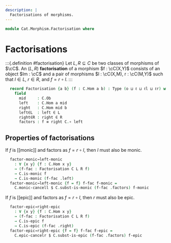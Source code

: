 ```yaml
---
description: |
  Factorisations of morphisms.
---
```


<!--
```agda
open import Cat.Morphism.Class
open import Cat.Prelude

import Cat.Reasoning
```
-->

```agda
module Cat.Morphism.Factorisation where
```

# Factorisations

<!--
```agda
module _
  {o ℓ ℓl ℓr}
  (C : Precategory o ℓ)
  (L : Arrows C ℓl)
  (R : Arrows C ℓr)
  where
  private module C = Cat.Reasoning C
```
-->

:::{.definition #factorisation}
Let $L, R \subseteq C$ be two classes of morphisms of $\cC$.
An $(L,R)$ **factorisation** of a morphism $f : \cC(X,Y)$ consists
of an object $Im : \cC$ and a pair of morphisms $l : \cC(X,M), r : \cC(M,Y)$
such that $l \in L$, $r \in R$, and $f = r \circ l$.
:::

```agda
  record Factorisation {a b} (f : C.Hom a b) : Type (o ⊔ ℓ ⊔ ℓl ⊔ ℓr) where
    field
      mid     : C.Ob
      left    : C.Hom a mid
      right   : C.Hom mid b
      left∈L  : left ∈ L
      right∈R : right ∈ R
      factors : f ≡ right C.∘ left
```

<!--
```agda
module _
  {o ℓ ℓl ℓr}
  {C : Precategory o ℓ}
  {L : Arrows C ℓl}
  {R : Arrows C ℓr}
  where
  private module C = Cat.Reasoning C
  open Factorisation
```
-->

## Properties of factorisations

If $f$ is [[monic]] and factors as $f = r \circ l$, then $l$ must also be
monic.

```agda
  factor-monic→left-monic
    : ∀ {x y} {f : C.Hom x y}
    → (f-fac : Factorisation C L R f)
    → C.is-monic f
    → C.is-monic (f-fac .left)
  factor-monic→left-monic {f = f} f-fac f-monic =
    C.monic-cancell $ C.subst-is-monic (f-fac .factors) f-monic
```

If $f$ is [[epic]] and factors as $f = r \circ l$, then $r$ must also be
epic.

```agda
  factor-epic→right-epic
    : ∀ {x y} {f : C.Hom x y}
    → (f-fac : Factorisation C L R f)
    → C.is-epic f
    → C.is-epic (f-fac .right)
  factor-epic→right-epic {f = f} f-fac f-epic =
    C.epic-cancelr $ C.subst-is-epic (f-fac .factors) f-epic
```
